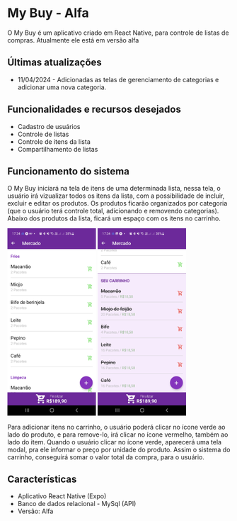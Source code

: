 # My Buy - Alfa

O My Buy é um aplicativo criado em React Native, para controle de listas de compras. Atualmente ele está em versão alfa

## Últimas atualizações

- 11/04/2024 - Adicionadas as telas de gerenciamento de categorias e adicionar uma nova categoria.

## Funcionalidades e recursos desejados

- Cadastro de usuários
- Controle de listas
- Controle de itens da lista
- Compartilhamento de listas

## Funcionamento do sistema

O My Buy iniciará na tela de itens de uma determinada lista, nessa tela, o usuário irá vizualizar todos os itens da lista,
com a possibilidade de incluir, excluir e editar os produtos. Os produtos ficarão organizados por categoria (que o usuário terá controle total, adicionando e removendo categorias). Abaixo dos produtos da lista, ficará um espaço com os itens no carrinho.

<img src="img_readme/tela1.jpg" width="200">
<img src="img_readme/tela2.jpg" width="200">

Para adicionar itens no carrinho, o usuário poderá clicar no ícone verde ao lado do produto, e para remove-lo, irá clicar no ícone vermelho, também ao lado do item. Quando o usuário clicar no ícone verde, aparecerá uma tela modal, pra ele informar o preço por unidade do produto. Assim o sistema do carrinho, conseguirá somar o valor total da compra, para o usuário.

## Características

- Aplicativo React Native (Expo)
- Banco de dados relacional - MySql (API)
- Versão: Alfa
